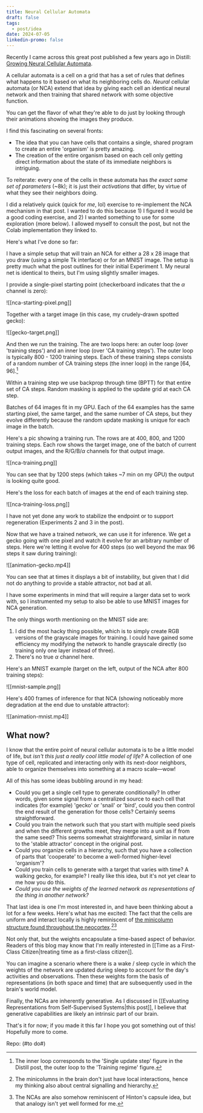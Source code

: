 ```yaml
---
title: Neural Cellular Automata
draft: false
tags:
  - post/idea
date: 2024-07-05
linkedin-promo: false
---
```

Recently I came across this great post published a few years ago in Distill: [Growing Neural Cellular Automata](https://distill.pub/2020/growing-ca/).

A cellular automata is a cell on a grid that has a set of rules that defines what happens to it based on what its neighboring cells do. *Neural* cellular automata (or NCA) extend that idea by giving each cell an identical neural network and then training that shared network with some objective function.

You can get the flavor of what they're able to do just by looking through their animations showing the images they produce.

I find this fascinating on several fronts:
- The idea that you can have cells that contains a single, shared program to create an entire 'organism' is pretty amazing.
- The creation of the entire organism based on each cell only getting direct information about the state of its immediate neighbors is intriguing.

To reiterate: every one of the cells in these automata has *the exact same set of parameters* (~8k); it is just their *activations* that differ, by virtue of what they see their neighbors doing.

I did a relatively quick (quick for *me*, lol) exercise to re-implement the NCA mechanism in that post. I wanted to do this because 1) I figured it would be a good coding exercise, and 2) I wanted something to use for some exploration (more below). I allowed myself to consult the post, but not the Colab implementation they linked to.

Here's what I've done so far:

I have a simple setup that will train an NCA for either a 28 x 28 image that you draw (using a simple Tk interface) or for an MNIST image. The setup is pretty much what the post outlines for their initial Experiment 1. My neural net is identical to theirs, but I'm using slightly smaller images.

I provide a single-pixel starting point (checkerboard indicates that the $\alpha$ channel is zero): 

![[nca-starting-pixel.png]]

Together with a target image (in this case, my crudely-drawn spotted gecko):

![[gecko-target.png]]

And then we run the training. The are two loops here: an outer loop (over 'training steps') and an inner loop (over 'CA training steps'). The outer loop is typically 800 - 1200 training steps. Each of these training steps consists of a random number of CA training steps (the inner loop) in the range \[64, 96\].[^1]

Within a training step we use backprop through time (BPTT) for that entire set of CA steps. Random masking is applied to the update grid at each CA step.

Batches of 64 images fit in my GPU. Each of the 64 examples has the same starting pixel, the same target, and the same number of CA steps, but they evolve differently because the random update masking is unique for each image in the batch.

Here's a pic showing a training run. The rows are at 400, 800, and 1200 training steps. Each row shows the target image, one of the batch of current output images, and the R/G/B/$\alpha$ channels for that output image.

![[nca-training.png]]

You can see that by 1200 steps (which takes ~7 min on my GPU) the output is looking quite good.

Here's the loss for each batch of images at the end of each training step.

![[nca-training-loss.png]]

I have not yet done any work to stabilize the endpoint or to support regeneration (Experiments 2 and 3 in the post).

Now that we have a trained network, we can use it for inference. We get a gecko going with one pixel and watch it evolve for an arbitrary number of steps. Here we're letting it evolve for 400 steps (so well beyond the max 96 steps it saw during training):

![[animation-gecko.mp4]]

You can see that at times it displays a bit of instability, but given that I did not do anything to provide a stable attractor, not bad at all.

I have some experiments in mind that will require a larger data set to work with, so I instrumented my setup to also be able to use MNIST images for NCA generation.

The only things worth mentioning on the MNIST side are:
1. I did the most hacky thing possible, which is to simply create RGB versions of the grayscale images for training. I could have gained some efficiency my modifying the network to handle grayscale directly (so training only one layer instead of three).
2. There's no true $\alpha$ channel here.

Here's an MNIST example (target on the left, output of the NCA after 800 training steps):

![[mnist-sample.png]]

Here's 400 frames of inference for that NCA (showing noticeably more degradation at the end due to unstable attractor):

![[animation-mnist.mp4]]

## What now?

I know that the entire point of neural cellular automata is to be a little model of life, but *isn't this just a really cool little model of life?* A collection of one type of cell, replicated and interacting only with its next-door neighbors, able to organize themselves into something at a macro scale—wow!

All of this has some ideas bubbling around in my head:
- Could you get a single cell type to generate conditionally? In other words, given some signal from a centralized source to each cell that indicates (for example) 'gecko' or 'snail' or 'bird', could you then control the end result of the generation for those cells? Certainly seems straightforward.
- Could you train the network such that you start with multiple seed pixels and when the different growths meet, they merge into a unit as if from the same seed? This seems somewhat straightforward, similar in nature to the 'stable attractor' concept in the original post.
- Could you organize cells in a hierarchy, such that you have a collection of parts that 'cooperate' to become a well-formed higher-level 'organism'?
- Could you train cells to generate with a target that varies with time? A walking gecko, for example? I really like this idea, but it's not yet clear to me how you do this.
- *Could you use the weights of the learned network as representations of the thing in another network?*

That last idea is one I'm most interested in, and have been thinking about a lot for a few weeks. Here's what has me excited: The fact that the cells are uniform and interact locally is highly reminiscent of [the minicolumn structure found throughout the neocortex](https://en.wikipedia.org/wiki/Cortical_minicolumn).[^2][^3]

Not only that, but the weights encapsulate a time-based aspect of behavior. Readers of this blog may know that I'm really interested in [[Time as a First-Class Citizen|treating time as a first-class citizen]].

You can imagine a scenario where there is a wake / sleep cycle in which the weights of the network are updated during sleep to account for the day's activities and observations. Then these weights form the basis of representations (in both space and time) that are subsequently used in the brain's world model.

Finally, the NCAs are inherently generative. As I discussed in [[Evaluating Representations from Self-Supervised Systems|this post]], I believe that generative capabilities are likely an intrinsic part of our brain.

That's it for now; if you made it this far I hope you got something out of this! Hopefully more to come.

Repo: (#to do#)

[^1]: The inner loop corresponds to the 'Single update step' figure in the Distill post, the outer loop to the 'Training regime' figure.

[^2]: The minicolumns in the brain don't just have local interactions, hence my thinking also about central signalling and hierarchy.

[^3]: The NCAs are also somehow reminiscent of Hinton's capsule idea, but that analogy isn't yet well formed for me.